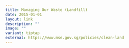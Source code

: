 ```yaml
---
title: Managing Our Waste (Landfill)
date: 2015-01-01
layout: link
description: ""
image: ""
variant: tiptap
external: https://www.mse.gov.sg/policies/clean-land
---
```

